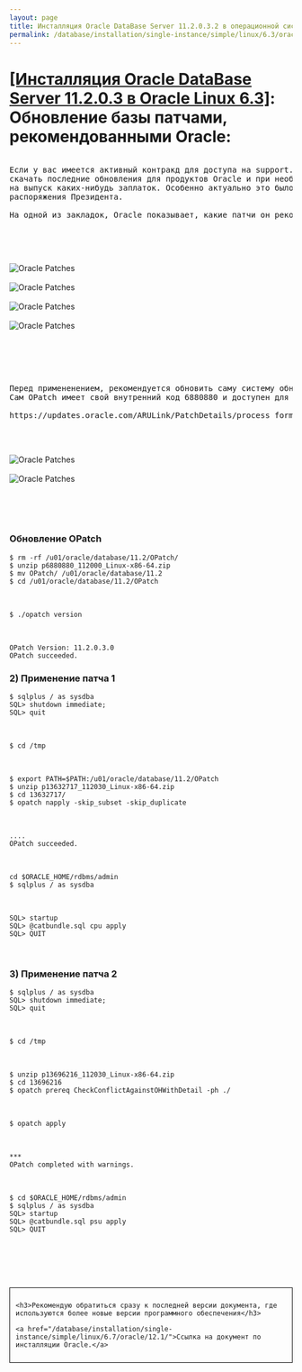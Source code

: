 ```yaml
---
layout: page
title: Инсталляция Oracle DataBase Server 11.2.0.3.2 в операционной системе Oracle Linux 6.3 x86_64
permalink: /database/installation/single-instance/simple/linux/6.3/oracle/11.2/oracle-psu-update/
---
```


# <a href="/database/installation/single-instance/simple/linux/6.3/oracle/11.2/">[Инсталляция Oracle DataBase Server 11.2.0.3 в Oracle Linux 6.3]</a>: Обновление базы патчами, рекомендованными Oracle:


<pre>

Если у вас имеется активный контракд для доступа на support.oracle.com, вы можете
скачать последние обновления для продуктов Oracle и при необходимости сделать запрос в тех поддержку, в т.ч.
на выпуск каких-нибудь заплаток. Особенно актуально это было в период, когда менялись часовые пояся из за
распоряжения Президента.

На одной из закладок, Oracle показывает, какие патчи он рекомендует применить.

</pre>

<br/><br/>

<img src="https://img.oracledba.net/img/oracle/database/simple/11.2/OraclePatches_01.PNG" border="0" alt="Oracle Patches"><br/><br/>
<img src="https://img.oracledba.net/img/oracle/database/simple/11.2/OraclePatches_02.PNG" border="0" alt="Oracle Patches"><br/><br/>
<img src="https://img.oracledba.net/img/oracle/database/simple/11.2/OraclePatches_03.PNG" border="0" alt="Oracle Patches"><br/><br/>
<img src="https://img.oracledba.net/img/oracle/database/simple/11.2/OraclePatches_04.PNG" border="0" alt="Oracle Patches"><br/><br/>



<br/><br/>

<pre>

Перед примененением, рекомендуется обновить саму систему обновления патчей, которая называется OPatch.
Сам OPatch имеет свой внутренний код 6880880 и доступен для скачивания:

https://updates.oracle.com/ARULink/PatchDetails/process_form?patch_num=6880880
</pre>

<br/><br/>


<img src="https://img.oracledba.net/img/oracle/database/simple/11.2/OraclePatches_05.PNG" border="0" alt="Oracle Patches"><br/><br/>
<img src="https://img.oracledba.net/img/oracle/database/simple/11.2/OraclePatches_06.PNG" border="0" alt="Oracle Patches"><br/><br/>


<br/><br/>

### Обновление OPatch


	$ rm -rf /u01/oracle/database/11.2/OPatch/
	$ unzip p6880880_112000_Linux-x86-64.zip
	$ mv OPatch/ /u01/oracle/database/11.2
	$ cd /u01/oracle/database/11.2/OPatch


<br/>

	$ ./opatch version



<br/>

	OPatch Version: 11.2.0.3.0
	OPatch succeeded.



### 2) Применение патча 1


	$ sqlplus / as sysdba
	SQL> shutdown immediate;
	SQL> quit



<br/>

	$ cd /tmp

<br/>

	$ export PATH=$PATH:/u01/oracle/database/11.2/OPatch
	$ unzip p13632717_112030_Linux-x86-64.zip
	$ cd 13632717/
	$ opatch napply -skip_subset -skip_duplicate



<br/>

	....
	OPatch succeeded.


<br/>

	cd $ORACLE_HOME/rdbms/admin
	$ sqlplus / as sysdba

<br/>

	SQL> startup
	SQL> @catbundle.sql cpu apply
	SQL> QUIT


<br/>


### 3) Применение патча 2

	$ sqlplus / as sysdba
	SQL> shutdown immediate;
	SQL> quit

<br/>

	$ cd /tmp

<br/>

	$ unzip p13696216_112030_Linux-x86-64.zip
	$ cd 13696216
	$ opatch prereq CheckConflictAgainstOHWithDetail -ph ./


<br/>

	$ opatch apply

<br/>

	***
	OPatch completed with warnings.

<br/>

	$ cd $ORACLE_HOME/rdbms/admin
	$ sqlplus / as sysdba
	SQL> startup
	SQL> @catbundle.sql psu apply
	SQL> QUIT



<br/><br/>
<br/><br/>


<div style="padding:10px; border:thin solid black;">

	<h3>Рекомендую обратиться сразу к последней версии документа, где используются более новые версии программного обеспечения</h3>

    <a href="/database/installation/single-instance/simple/linux/6.7/oracle/12.1/">Ссылка на документ по инсталляции Oracle.</a>

</div>

